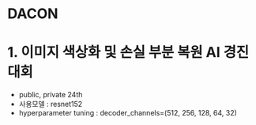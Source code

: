 # DACON

# 1. 이미지 색상화 및 손실 부분 복원 AI 경진대회
- public, private 24th
- 사용모델 : resnet152
- hyperparameter tuning : decoder_channels=(512, 256, 128, 64, 32)
